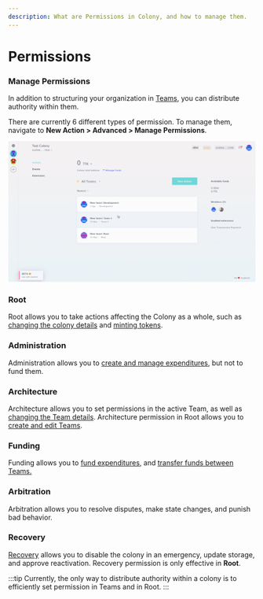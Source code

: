 ```yaml
---
description: What are Permissions in Colony, and how to manage them.
---
```


# Permissions

### Manage Permissions

In addition to structuring your organization in [Teams](../teams/create-team.md), you can distribute authority within them.

There are currently 6 different types of permission. To manage them, navigate to **New Action > Advanced > Manage Permissions**.

![](../../assets/ManagePermissions.gif)

### Root

Root allows you to take actions affecting the Colony as a whole, such as [changing the colony details](../create-a-colony/edit-colony-details.md) and [minting tokens](../manage-funds/mint-tokens.md).

### Administration

Administration allows you to [create and manage expenditures](../expenditures/payments.md), but not to fund them.

### Architecture

Architecture allows you to set permissions in the active Team, as well as [changing the Team details](../teams/create-team.md#edit-team). Architecture permission in Root allows you to [create and edit Teams](../teams/create-team.md).

### Funding

Funding allows you to [fund expenditures](../expenditures/payments.md), and [transfer funds between Teams.](../manage-funds/untitled.md)

### Arbitration

Arbitration allows you to resolve disputes, make state changes, and punish bad behavior.

### Recovery

[Recovery](recovery-mode.md) allows you to disable the colony in an emergency, update storage, and approve reactivation. Recovery permission is only effective in **Root**.

:::tip
Currently, the only way to distribute authority within a colony is to efficiently set permission in Teams and in Root.
:::
